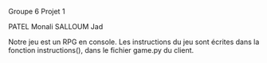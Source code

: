 Groupe 6
Projet 1

PATEL Monali
SALLOUM Jad

Notre jeu est un RPG en console.
Les instructions du jeu sont écrites dans la fonction instructions(), dans le fichier game.py du client.
